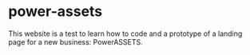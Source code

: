 # power-assets
This website is a test to learn how to code and a prototype of a landing page for a new business: PowerASSETS.
